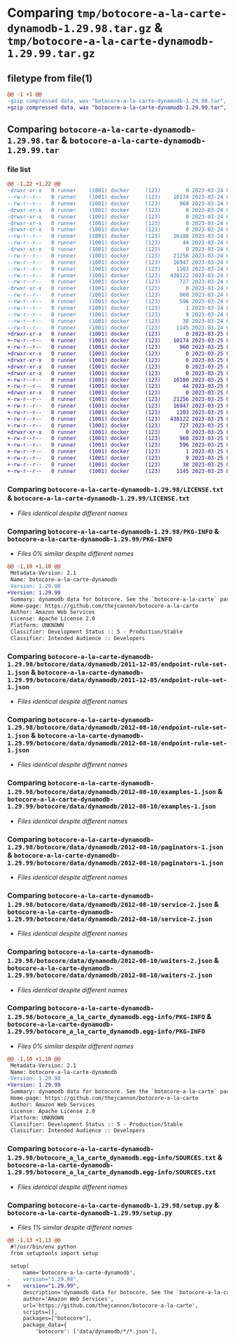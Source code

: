 # Comparing `tmp/botocore-a-la-carte-dynamodb-1.29.98.tar.gz` & `tmp/botocore-a-la-carte-dynamodb-1.29.99.tar.gz`

## filetype from file(1)

```diff
@@ -1 +1 @@
-gzip compressed data, was "botocore-a-la-carte-dynamodb-1.29.98.tar", last modified: Fri Mar 24 01:24:15 2023, max compression
+gzip compressed data, was "botocore-a-la-carte-dynamodb-1.29.99.tar", last modified: Sat Mar 25 01:22:36 2023, max compression
```

## Comparing `botocore-a-la-carte-dynamodb-1.29.98.tar` & `botocore-a-la-carte-dynamodb-1.29.99.tar`

### file list

```diff
@@ -1,22 +1,22 @@
-drwxr-xr-x   0 runner    (1001) docker     (123)        0 2023-03-24 01:24:15.945907 botocore-a-la-carte-dynamodb-1.29.98/
--rw-r--r--   0 runner    (1001) docker     (123)    10174 2023-03-24 01:24:15.000000 botocore-a-la-carte-dynamodb-1.29.98/LICENSE.txt
--rw-r--r--   0 runner    (1001) docker     (123)      960 2023-03-24 01:24:15.945907 botocore-a-la-carte-dynamodb-1.29.98/PKG-INFO
-drwxr-xr-x   0 runner    (1001) docker     (123)        0 2023-03-24 01:24:15.945907 botocore-a-la-carte-dynamodb-1.29.98/botocore/
-drwxr-xr-x   0 runner    (1001) docker     (123)        0 2023-03-24 01:24:15.945907 botocore-a-la-carte-dynamodb-1.29.98/botocore/data/
-drwxr-xr-x   0 runner    (1001) docker     (123)        0 2023-03-24 01:24:15.945907 botocore-a-la-carte-dynamodb-1.29.98/botocore/data/dynamodb/
-drwxr-xr-x   0 runner    (1001) docker     (123)        0 2023-03-24 01:24:15.945907 botocore-a-la-carte-dynamodb-1.29.98/botocore/data/dynamodb/2011-12-05/
--rw-r--r--   0 runner    (1001) docker     (123)    16180 2023-03-24 01:23:57.000000 botocore-a-la-carte-dynamodb-1.29.98/botocore/data/dynamodb/2011-12-05/endpoint-rule-set-1.json
--rw-r--r--   0 runner    (1001) docker     (123)       44 2023-03-24 01:23:57.000000 botocore-a-la-carte-dynamodb-1.29.98/botocore/data/dynamodb/2011-12-05/examples-1.json
-drwxr-xr-x   0 runner    (1001) docker     (123)        0 2023-03-24 01:24:15.945907 botocore-a-la-carte-dynamodb-1.29.98/botocore/data/dynamodb/2012-08-10/
--rw-r--r--   0 runner    (1001) docker     (123)    21256 2023-03-24 01:23:57.000000 botocore-a-la-carte-dynamodb-1.29.98/botocore/data/dynamodb/2012-08-10/endpoint-rule-set-1.json
--rw-r--r--   0 runner    (1001) docker     (123)    16947 2023-03-24 01:23:57.000000 botocore-a-la-carte-dynamodb-1.29.98/botocore/data/dynamodb/2012-08-10/examples-1.json
--rw-r--r--   0 runner    (1001) docker     (123)     1103 2023-03-24 01:23:57.000000 botocore-a-la-carte-dynamodb-1.29.98/botocore/data/dynamodb/2012-08-10/paginators-1.json
--rw-r--r--   0 runner    (1001) docker     (123)   438122 2023-03-24 01:23:57.000000 botocore-a-la-carte-dynamodb-1.29.98/botocore/data/dynamodb/2012-08-10/service-2.json
--rw-r--r--   0 runner    (1001) docker     (123)      727 2023-03-24 01:23:57.000000 botocore-a-la-carte-dynamodb-1.29.98/botocore/data/dynamodb/2012-08-10/waiters-2.json
-drwxr-xr-x   0 runner    (1001) docker     (123)        0 2023-03-24 01:24:15.945907 botocore-a-la-carte-dynamodb-1.29.98/botocore_a_la_carte_dynamodb.egg-info/
--rw-r--r--   0 runner    (1001) docker     (123)      960 2023-03-24 01:24:15.000000 botocore-a-la-carte-dynamodb-1.29.98/botocore_a_la_carte_dynamodb.egg-info/PKG-INFO
--rw-r--r--   0 runner    (1001) docker     (123)      596 2023-03-24 01:24:15.000000 botocore-a-la-carte-dynamodb-1.29.98/botocore_a_la_carte_dynamodb.egg-info/SOURCES.txt
--rw-r--r--   0 runner    (1001) docker     (123)        1 2023-03-24 01:24:15.000000 botocore-a-la-carte-dynamodb-1.29.98/botocore_a_la_carte_dynamodb.egg-info/dependency_links.txt
--rw-r--r--   0 runner    (1001) docker     (123)        9 2023-03-24 01:24:15.000000 botocore-a-la-carte-dynamodb-1.29.98/botocore_a_la_carte_dynamodb.egg-info/top_level.txt
--rw-r--r--   0 runner    (1001) docker     (123)       38 2023-03-24 01:24:15.945907 botocore-a-la-carte-dynamodb-1.29.98/setup.cfg
--rw-r--r--   0 runner    (1001) docker     (123)     1145 2023-03-24 01:24:15.000000 botocore-a-la-carte-dynamodb-1.29.98/setup.py
+drwxr-xr-x   0 runner    (1001) docker     (123)        0 2023-03-25 01:22:36.611170 botocore-a-la-carte-dynamodb-1.29.99/
+-rw-r--r--   0 runner    (1001) docker     (123)    10174 2023-03-25 01:22:36.000000 botocore-a-la-carte-dynamodb-1.29.99/LICENSE.txt
+-rw-r--r--   0 runner    (1001) docker     (123)      960 2023-03-25 01:22:36.611170 botocore-a-la-carte-dynamodb-1.29.99/PKG-INFO
+drwxr-xr-x   0 runner    (1001) docker     (123)        0 2023-03-25 01:22:36.607170 botocore-a-la-carte-dynamodb-1.29.99/botocore/
+drwxr-xr-x   0 runner    (1001) docker     (123)        0 2023-03-25 01:22:36.607170 botocore-a-la-carte-dynamodb-1.29.99/botocore/data/
+drwxr-xr-x   0 runner    (1001) docker     (123)        0 2023-03-25 01:22:36.607170 botocore-a-la-carte-dynamodb-1.29.99/botocore/data/dynamodb/
+drwxr-xr-x   0 runner    (1001) docker     (123)        0 2023-03-25 01:22:36.611170 botocore-a-la-carte-dynamodb-1.29.99/botocore/data/dynamodb/2011-12-05/
+-rw-r--r--   0 runner    (1001) docker     (123)    16180 2023-03-25 01:22:12.000000 botocore-a-la-carte-dynamodb-1.29.99/botocore/data/dynamodb/2011-12-05/endpoint-rule-set-1.json
+-rw-r--r--   0 runner    (1001) docker     (123)       44 2023-03-25 01:22:12.000000 botocore-a-la-carte-dynamodb-1.29.99/botocore/data/dynamodb/2011-12-05/examples-1.json
+drwxr-xr-x   0 runner    (1001) docker     (123)        0 2023-03-25 01:22:36.611170 botocore-a-la-carte-dynamodb-1.29.99/botocore/data/dynamodb/2012-08-10/
+-rw-r--r--   0 runner    (1001) docker     (123)    21256 2023-03-25 01:22:12.000000 botocore-a-la-carte-dynamodb-1.29.99/botocore/data/dynamodb/2012-08-10/endpoint-rule-set-1.json
+-rw-r--r--   0 runner    (1001) docker     (123)    16947 2023-03-25 01:22:12.000000 botocore-a-la-carte-dynamodb-1.29.99/botocore/data/dynamodb/2012-08-10/examples-1.json
+-rw-r--r--   0 runner    (1001) docker     (123)     1103 2023-03-25 01:22:12.000000 botocore-a-la-carte-dynamodb-1.29.99/botocore/data/dynamodb/2012-08-10/paginators-1.json
+-rw-r--r--   0 runner    (1001) docker     (123)   438122 2023-03-25 01:22:12.000000 botocore-a-la-carte-dynamodb-1.29.99/botocore/data/dynamodb/2012-08-10/service-2.json
+-rw-r--r--   0 runner    (1001) docker     (123)      727 2023-03-25 01:22:12.000000 botocore-a-la-carte-dynamodb-1.29.99/botocore/data/dynamodb/2012-08-10/waiters-2.json
+drwxr-xr-x   0 runner    (1001) docker     (123)        0 2023-03-25 01:22:36.611170 botocore-a-la-carte-dynamodb-1.29.99/botocore_a_la_carte_dynamodb.egg-info/
+-rw-r--r--   0 runner    (1001) docker     (123)      960 2023-03-25 01:22:36.000000 botocore-a-la-carte-dynamodb-1.29.99/botocore_a_la_carte_dynamodb.egg-info/PKG-INFO
+-rw-r--r--   0 runner    (1001) docker     (123)      596 2023-03-25 01:22:36.000000 botocore-a-la-carte-dynamodb-1.29.99/botocore_a_la_carte_dynamodb.egg-info/SOURCES.txt
+-rw-r--r--   0 runner    (1001) docker     (123)        1 2023-03-25 01:22:36.000000 botocore-a-la-carte-dynamodb-1.29.99/botocore_a_la_carte_dynamodb.egg-info/dependency_links.txt
+-rw-r--r--   0 runner    (1001) docker     (123)        9 2023-03-25 01:22:36.000000 botocore-a-la-carte-dynamodb-1.29.99/botocore_a_la_carte_dynamodb.egg-info/top_level.txt
+-rw-r--r--   0 runner    (1001) docker     (123)       38 2023-03-25 01:22:36.611170 botocore-a-la-carte-dynamodb-1.29.99/setup.cfg
+-rw-r--r--   0 runner    (1001) docker     (123)     1145 2023-03-25 01:22:36.000000 botocore-a-la-carte-dynamodb-1.29.99/setup.py
```

### Comparing `botocore-a-la-carte-dynamodb-1.29.98/LICENSE.txt` & `botocore-a-la-carte-dynamodb-1.29.99/LICENSE.txt`

 * *Files identical despite different names*

### Comparing `botocore-a-la-carte-dynamodb-1.29.98/PKG-INFO` & `botocore-a-la-carte-dynamodb-1.29.99/PKG-INFO`

 * *Files 0% similar despite different names*

```diff
@@ -1,10 +1,10 @@
 Metadata-Version: 2.1
 Name: botocore-a-la-carte-dynamodb
-Version: 1.29.98
+Version: 1.29.99
 Summary: dynamodb data for botocore. See the `botocore-a-la-carte` package for more info.
 Home-page: https://github.com/thejcannon/botocore-a-la-carte
 Author: Amazon Web Services
 License: Apache License 2.0
 Platform: UNKNOWN
 Classifier: Development Status :: 5 - Production/Stable
 Classifier: Intended Audience :: Developers
```

### Comparing `botocore-a-la-carte-dynamodb-1.29.98/botocore/data/dynamodb/2011-12-05/endpoint-rule-set-1.json` & `botocore-a-la-carte-dynamodb-1.29.99/botocore/data/dynamodb/2011-12-05/endpoint-rule-set-1.json`

 * *Files identical despite different names*

### Comparing `botocore-a-la-carte-dynamodb-1.29.98/botocore/data/dynamodb/2012-08-10/endpoint-rule-set-1.json` & `botocore-a-la-carte-dynamodb-1.29.99/botocore/data/dynamodb/2012-08-10/endpoint-rule-set-1.json`

 * *Files identical despite different names*

### Comparing `botocore-a-la-carte-dynamodb-1.29.98/botocore/data/dynamodb/2012-08-10/examples-1.json` & `botocore-a-la-carte-dynamodb-1.29.99/botocore/data/dynamodb/2012-08-10/examples-1.json`

 * *Files identical despite different names*

### Comparing `botocore-a-la-carte-dynamodb-1.29.98/botocore/data/dynamodb/2012-08-10/paginators-1.json` & `botocore-a-la-carte-dynamodb-1.29.99/botocore/data/dynamodb/2012-08-10/paginators-1.json`

 * *Files identical despite different names*

### Comparing `botocore-a-la-carte-dynamodb-1.29.98/botocore/data/dynamodb/2012-08-10/service-2.json` & `botocore-a-la-carte-dynamodb-1.29.99/botocore/data/dynamodb/2012-08-10/service-2.json`

 * *Files identical despite different names*

### Comparing `botocore-a-la-carte-dynamodb-1.29.98/botocore/data/dynamodb/2012-08-10/waiters-2.json` & `botocore-a-la-carte-dynamodb-1.29.99/botocore/data/dynamodb/2012-08-10/waiters-2.json`

 * *Files identical despite different names*

### Comparing `botocore-a-la-carte-dynamodb-1.29.98/botocore_a_la_carte_dynamodb.egg-info/PKG-INFO` & `botocore-a-la-carte-dynamodb-1.29.99/botocore_a_la_carte_dynamodb.egg-info/PKG-INFO`

 * *Files 0% similar despite different names*

```diff
@@ -1,10 +1,10 @@
 Metadata-Version: 2.1
 Name: botocore-a-la-carte-dynamodb
-Version: 1.29.98
+Version: 1.29.99
 Summary: dynamodb data for botocore. See the `botocore-a-la-carte` package for more info.
 Home-page: https://github.com/thejcannon/botocore-a-la-carte
 Author: Amazon Web Services
 License: Apache License 2.0
 Platform: UNKNOWN
 Classifier: Development Status :: 5 - Production/Stable
 Classifier: Intended Audience :: Developers
```

### Comparing `botocore-a-la-carte-dynamodb-1.29.98/botocore_a_la_carte_dynamodb.egg-info/SOURCES.txt` & `botocore-a-la-carte-dynamodb-1.29.99/botocore_a_la_carte_dynamodb.egg-info/SOURCES.txt`

 * *Files identical despite different names*

### Comparing `botocore-a-la-carte-dynamodb-1.29.98/setup.py` & `botocore-a-la-carte-dynamodb-1.29.99/setup.py`

 * *Files 1% similar despite different names*

```diff
@@ -1,13 +1,13 @@
 #!/usr/bin/env python
 from setuptools import setup
 
 setup(
     name='botocore-a-la-carte-dynamodb',
-    version="1.29.98",
+    version="1.29.99",
     description='dynamodb data for botocore. See the `botocore-a-la-carte` package for more info.',
     author='Amazon Web Services',
     url='https://github.com/thejcannon/botocore-a-la-carte',
     scripts=[],
     packages=["botocore"],
     package_data={
         'botocore': ['data/dynamodb/*/*.json'],
```

